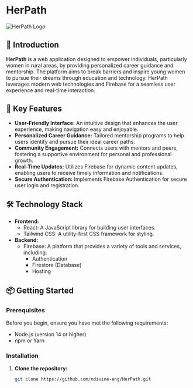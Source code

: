 # HerPath

![HerPath Logo](https://via.placeholder.com/150) <!-- Replace with your actual logo if you have one -->

## 🚀 Introduction

**HerPath** is a web application designed to empower individuals, particularly women in rural areas, by providing personalized career guidance and mentorship. The platform aims to break barriers and inspire young women to pursue their dreams through education and technology. HerPath leverages modern web technologies and Firebase for a seamless user experience and real-time interaction.

## 🌟 Key Features

- **User-Friendly Interface:** An intuitive design that enhances the user experience, making navigation easy and enjoyable.
- **Personalized Career Guidance:** Tailored mentorship programs to help users identify and pursue their ideal career paths.
- **Community Engagement:** Connects users with mentors and peers, fostering a supportive environment for personal and professional growth.
- **Real-Time Updates:** Utilizes Firebase for dynamic content updates, enabling users to receive timely information and notifications.
- **Secure Authentication:** Implements Firebase Authentication for secure user login and registration.

## 🛠️ Technology Stack

- **Frontend:** 
  - React: A JavaScript library for building user interfaces.
  - Tailwind CSS: A utility-first CSS framework for styling.
- **Backend:**
  - Firebase: A platform that provides a variety of tools and services, including:
    - Authentication
    - Firestore (Database)
    - Hosting

## 📦 Getting Started

### Prerequisites

Before you begin, ensure you have met the following requirements:

- Node.js (version 14 or higher)
- npm or Yarn

### Installation

1. **Clone the repository:**
   ```bash
   git clone https://github.com/ndivine-eng/HerPath.git
